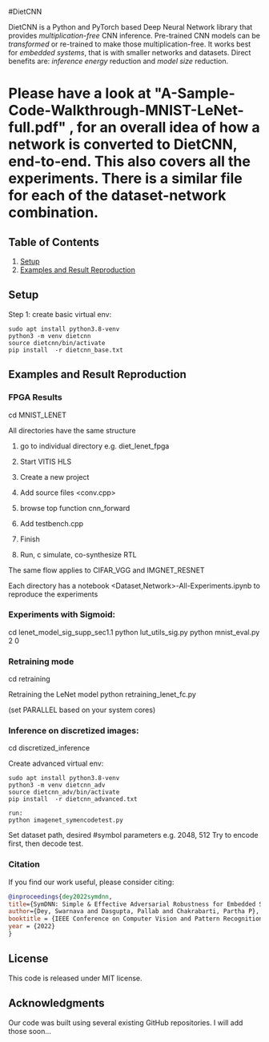 #DietCNN

DietCNN is a Python and PyTorch based Deep Neural Network library that provides *multiplication-free* CNN inference. Pre-trained CNN models can be *transformed* or re-trained to make those multiplication-free. It works best for *embedded systems*, that is with smaller networks and datasets. Direct benefits are: *inference energy* reduction and *model size* reduction. 



# Please have a look at  "A-Sample-Code-Walkthrough-MNIST-LeNet-full.pdf" , for an overall idea of how a network is converted to DietCNN, end-to-end. This also covers all the experiments. There is a similar file for each of the dataset-network combination.

## Table of Contents

1. [Setup](#Requirements-and-Installation)
2. [Examples and Result Reproduction](#Examples-and-Result-Reproduction)

## Setup

Step 1: create basic virtual env:

```
sudo apt install python3.8-venv
python3 -m venv dietcnn
source dietcnn/bin/activate
pip install  -r dietcnn_base.txt

```
## Examples and Result Reproduction

### FPGA Results

cd MNIST_LENET

All directories have the same structure

1. go to individual directory e.g. diet_lenet_fpga
2. Start VITIS HLS
3. Create a new project
4. Add source files <conv.cpp>
5. browse top function cnn_forward
6. Add testbench.cpp
7. Finish

8. Run, c simulate, co-synthesize RTL

The same flow applies to CIFAR_VGG and IMGNET_RESNET

Each directory has a notebook <Dataset,Network>-All-Experiments.ipynb to reproduce the experiments


### Experiments with Sigmoid:

cd lenet_model_sig_supp_sec1.1
python lut_utils_sig.py
python  mnist_eval.py 2 0


### Retraining mode

cd retraining

Retraining the LeNet model
python retraining_lenet_fc.py

(set PARALLEL based on your system cores)


### Inference on discretized images:

cd discretized_inference

Create advanced virtual env:
```
sudo apt install python3.8-venv
python3 -m venv dietcnn_adv
source dietcnn_adv/bin/activate
pip install  -r dietcnn_advanced.txt

run:
python imagenet_symencodetest.py
```

Set dataset path, desired #symbol parameters e.g. 2048, 512
Try to encode first, then decode test.

### Citation

If you find our work useful, please consider citing:

```bibtex
@inproceedings{dey2022symdnn,
title={SymDNN: Simple & Effective Adversarial Robustness for Embedded Systems},
author={Dey, Swarnava and Dasgupta, Pallab and Chakrabarti, Partha P},
booktitle = {IEEE Conference on Computer Vision and Pattern Recognition Workshop (CVPRW)},
year = {2022}
}
```

## License

This code is released under MIT license.

## Acknowledgments

Our code was built using several existing GitHub repositories. I will add those soon...


